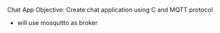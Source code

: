 Chat App
Objective: Create chat application using C and MQTT protocol
- will use mosquitto as broker 
